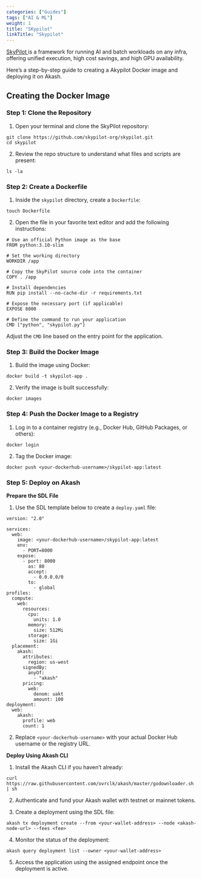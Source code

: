 ```yaml
---
categories: ["Guides"]
tags: ["AI & ML"]
weight: 1
title: "SKypilot"
linkTitle: "Skypilot"
---
```


[SkyPilot ](https://docs.skypilot.co/en/latest/docs/index.html) is a framework for running AI and batch workloads on any infra, offering unified execution, high cost savings, and high GPU availability.

Here’s a step-by-step guide to creating a Akypilot Docker image and deploying it on Akash.

## Creating the Docker Image

### Step 1: Clone the Repository

1. Open your terminal and clone the SkyPilot repository:

```
git clone https://github.com/skypilot-org/skypilot.git
cd skypilot
```

2. Review the repo structure to understand what files and scripts are present:

```
ls -la
```

### Step 2: Create a Dockerfile

1. Inside the `skypilot` directory, create a `Dockerfile`:

```
touch Dockerfile
```

2. Open the file in your favorite text editor and add the following instructions:

```
# Use an official Python image as the base
FROM python:3.10-slim

# Set the working directory
WORKDIR /app

# Copy the SkyPilot source code into the container
COPY . /app

# Install dependencies
RUN pip install --no-cache-dir -r requirements.txt

# Expose the necessary port (if applicable)
EXPOSE 8000

# Define the command to run your application
CMD ["python", "skypilot.py"]
```

Adjust the `CMD` line based on the entry point for the application.


### Step 3: Build the Docker Image

1. Build the image using Docker:

```
docker build -t skypilot-app .
```
2. Verify the image is built successfully:

```
docker images
```
### Step 4: Push the Docker Image to a Registry

1. Log in to a container registry (e.g., Docker Hub, GitHub Packages, or others):

```
docker login
```
2. Tag the Docker image:

```
docker push <your-dockerhub-username>/skypilot-app:latest
```

### Step 5: Deploy on Akash

**Prepare the SDL File**

1. Use the SDL template below to create a `deploy.yaml` file:

```
version: "2.0"

services:
  web:
    image: <your-dockerhub-username>/skypilot-app:latest
    env:
      - PORT=8000
    expose:
      - port: 8000
        as: 80
        accept:
          - 0.0.0.0/0
        to:
          - global
profiles:
  compute:
    web:
      resources:
        cpu:
          units: 1.0
        memory:
          size: 512Mi
        storage:
          size: 1Gi
  placement:
    akash:
      attributes:
        region: us-west
      signedBy:
        anyOf:
          - "akash"
      pricing:
        web:
          denom: uakt
          amount: 100
deployment:
  web:
    akash:
      profile: web
      count: 1

```

2. Replace `<your-dockerhub-username>` with your actual Docker Hub username or the registry URL.



**Deploy Using Akash CLI**

1. Install the Akash CLI if you haven’t already:

```
curl https://raw.githubusercontent.com/ovrclk/akash/master/godownloader.sh | sh
```

2. Authenticate and fund your Akash wallet with testnet or mainnet tokens.

3. Create a deployment using the SDL file:

```
akash tx deployment create --from <your-wallet-address> --node <akash-node-url> --fees <fee>
```
4. Monitor the status of the deployment:

```
akash query deployment list --owner <your-wallet-address>
```
5. Access the application using the assigned endpoint once the deployment is active.
